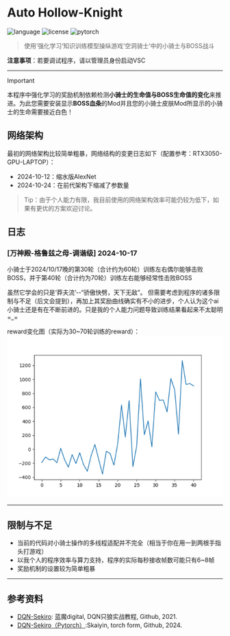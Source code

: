 # Auto Hollow-Knight

![language](https://img.shields.io/badge/language-Python-blue)
![license](https://img.shields.io/badge/License-MIT-red)
![pytorch](https://img.shields.io/badge/Framework-Pytorch-orange)

>使用‘强化学习’知识训练模型操纵游戏‘空洞骑士’中的小骑士与BOSS战斗

**注意事项**：若要调试程序，请以管理员身份启动VSC

---

> [!Important]
> 本程序中强化学习的奖励机制依赖检测**小骑士的生命值与BOSS生命值的变化**来推进。为此您需要安装显示**BOSS血条**的Mod并且您的小骑士皮肤Mod所显示的小骑士的生命需要接近白色！

## 网络架构

最初的网络架构比较简单粗暴，网络结构的变更日志如下（配置参考：RTX3050-GPU-LAPTOP）：

- 2024-10-12：缩水版AlexNet
- 2024-10-24：在前代架构下缩减了参数量

>Tip：由于个人能力有限，我目前使用的网络架构效率可能仍较为低下，如果有更优的方案欢迎讨论。

## 日志

### [万神殿-格鲁兹之母-调谐级] 2024-10-17

小骑士于2024/10/17晚的第30轮（合计约为60轮）训练左右偶尔能够击败BOSS，并于第40轮（合计约为70轮）训练左右能够经常性击败BOSS

虽然它学会的只是‘莽夫流’--“骄傲快劈，天下无敌”。
但需要考虑到程序的诸多限制与不足（后文会提到），再加上其奖励曲线确实有不小的进步，个人认为这个ai小骑士还是有在不断前进的。只是我的个人能力问题导致训练结果看起来不太聪明=_=

reward变化图（实际为30~70轮训练的reward）：
![alt text](backend/rsc/images/3rd_try_2024_10_17/reward_40.png)

---

## 限制与不足

- 当前的代码对小骑士操作的多线程适配并不完全（相当于你在用一到两根手指头打游戏）
- 以我个人的程序效率与算力支持，程序的实际每秒接收帧数可能只有6~8帧
- 奖励机制的设置较为简单粗暴

---

## 参考资料

- [DQN-Sekiro](https://github.com/analoganddigital/DQN_play_sekiro/blob/main/README.md): 蓝魔digital, DQN只狼实战教程, Github, 2021.
- [DQN-Sekiro（Pytorch）](https://github.com/Skaiyin/DQN_play_blood):Skaiyin, torch form, Github, 2024.
